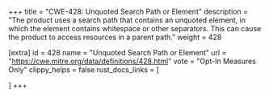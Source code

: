 +++
title = "CWE-428: Unquoted Search Path or Element"
description	= "The product uses a search path that contains an unquoted element, in which the element contains whitespace or other separators. This can cause the product to access resources in a parent path."
weight = 428

[extra]
id = 428
name = "Unquoted Search Path or Element"
url = "https://cwe.mitre.org/data/definitions/428.html"
vote = "Opt-In Measures Only"
clippy_helps = false
rust_docs_links = [
	
]
+++

